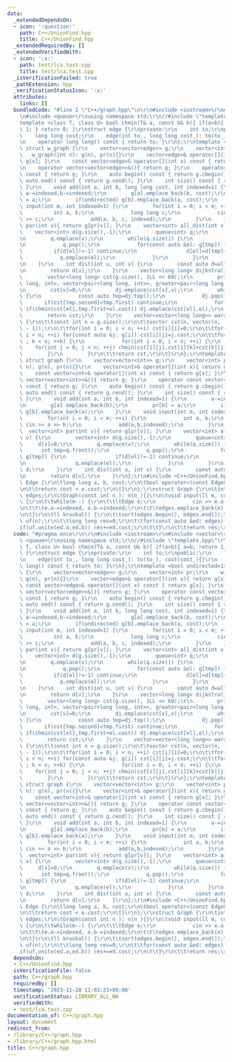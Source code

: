 ```yaml
---
data:
  _extendedDependsOn:
  - icon: ':question:'
    path: C++/UnionFind.hpp
    title: C++/UnionFind.hpp
  _extendedRequiredBy: []
  _extendedVerifiedWith:
  - icon: ':x:'
    path: test/lca.test.cpp
    title: test/lca.test.cpp
  _isVerificationFailed: true
  _pathExtension: hpp
  _verificationStatusIcon: ':x:'
  attributes:
    links: []
  bundledCode: "#line 2 \"C++/graph.hpp\"\n\r\n#include <iostream>\r\n#include <vector>\r\
    \n#include <queue>\r\nusing namespace std;\r\n//#include \"template.hpp\"\r\n\
    template <class T, class U> bool chmin(T& a, const U& b){ if(a>b){ a=b; return\
    \ 1; } return 0; }\r\nstruct edge {\r\nprivate:\r\n    int to;\r\npublic:\r\n\
    \    long long cost;\r\n    edge(int to_, long long cost_): to(to_), cost(cost_){}\r\
    \n    operator long long() const { return to; }\r\n};\r\ntemplate <bool undirected=1>\
    \ struct w_graph {\r\n    vector<vector<edge>> g;\r\n    vector<int> pr;\r\n \
    \   w_graph(int n): g(n), pr(n){}\r\n    vector<edge>& operator[](int x){ return\
    \ g[x]; }\r\n    const vector<edge>& operator[](int x) const { return g[x]; }\r\
    \n    operator vector<vector<edge>>&(){ return g; }\r\n    operator const vector<vector<edge>>&()\
    \ const { return g; }\r\n    auto begin() const { return g.cbegin(); }\r\n   \
    \ auto end() const { return g.cend(); }\r\n    int size() const { return g.size();\
    \ }\r\n    void add(int a, int b, long long cost, int indexed=1) {\r\n       \
    \ a-=indexed,b-=indexed;\r\n        g[a].emplace_back(b, cost);\r\n        pr[b]\
    \ = a;\r\n        if(undirected) g[b].emplace_back(a, cost);\r\n    }\r\n    void\
    \ input(int m, int indexed=1) {\r\n        for(int i = 0; i < m; ++i) {\r\n  \
    \          int a, b;\r\n            long long c;\r\n            cin >> a >> b\
    \ >> c;\r\n            add(a, b, c, indexed);\r\n        }\r\n    }\r\n    vector<edge>\
    \ par(int v){ return g[pr[v]]; }\r\n    vector<int> all_dist(int v) {\r\n    \
    \    vector<int> d(g.size(),-1);\r\n        queue<int> q;\r\n        d[v]=0;\r\
    \n        q.emplace(v);\r\n        while(q.size()) {\r\n            int tmp=q.front();\r\
    \n            q.pop();\r\n            for(const auto &el: g[tmp]) {\r\n      \
    \          if(d[el]!=-1) continue;\r\n                d[el]=d[tmp]+1;\r\n    \
    \            q.emplace(el);\r\n            }\r\n        }\r\n        return d;\r\
    \n    }\r\n    int dist(int u, int v) {\r\n        const auto d=all_dist(u);\r\
    \n        return d[v];\r\n    }\r\n    vector<long long> dijkstra(int v) {\r\n\
    \        vector<long long> cst(g.size(), 1LL << 60);\r\n        priority_queue<pair<long\
    \ long, int>, vector<pair<long long, int>>, greater<pair<long long, int>>> dj;\r\
    \n        cst[v]=0;\r\n        dj.emplace(cst[v],v);\r\n        while(dj.size())\
    \ {\r\n            const auto tmp=dj.top();\r\n            dj.pop();\r\n     \
    \       if(cst[tmp.second]<tmp.first) continue;\r\n            for(auto el: g[tmp.second])\
    \ if(chmin(cst[el],tmp.first+el.cost)) dj.emplace(cst[el],el);\r\n        }\r\n\
    \        return cst;\r\n    }\r\n    vector<vector<long long>> warshall_floyd()\
    \ {\r\n\t\tconst int n = g.size();\r\n\t\tvector cst(n, vector(n, (1LL << 61)\
    \ - 1));\r\n\t\tfor(int i = 0; i < n; ++i) cst[i][i]=0;\r\n\t\tfor(int i = 0;\
    \ i < n; ++i) for(const auto &j: g[i]) cst[i][j]=j.cost;\r\n\t\tfor(int k = 0\
    \ ; k < n; ++k) {\r\n            for(int i = 0; i < n; ++i) {\r\n            \
    \    for(int j = 0; j < n; ++j) chmin(cst[i][j],cst[i][k]+cst[k][j]);\r\n    \
    \        }\r\n        }\r\n\t\treturn cst;\r\n\t}\r\n};\r\ntemplate <bool undirected=1>\
    \ struct graph {\r\n    vector<vector<int>> g;\r\n    vector<int> pr;\r\n    graph(int\
    \ n): g(n), pr(n){}\r\n    vector<int>& operator[](int x){ return g[x]; }\r\n\
    \    const vector<int>& operator[](int x) const { return g[x]; }\r\n    operator\
    \ vector<vector<int>>&(){ return g; }\r\n    operator const vector<vector<int>>&()\
    \ const { return g; }\r\n    auto begin() const { return g.cbegin(); }\r\n   \
    \ auto end() const { return g.cend(); }\r\n    int size() const { return g.size();\
    \ }\r\n    void add(int a, int b, int indexed=1) {\r\n        a-=indexed,b-=indexed;\r\
    \n        g[a].emplace_back(b);\r\n        pr[b] = a;\r\n        if(undirected)\
    \ g[b].emplace_back(a);\r\n    }\r\n    void input(int m, int indexed=1) {\r\n\
    \        for(int i = 0; i < m; ++i) {\r\n            int a, b;\r\n           \
    \ cin >> a >> b;\r\n            add(a,b,indexed);\r\n        }\r\n    }\r\n  \
    \  vector<int> par(int v){ return g[pr[v]]; }\r\n    vector<int> all_dist(int\
    \ v) {\r\n        vector<int> d(g.size(),-1);\r\n        queue<int> q;\r\n   \
    \     d[v]=0;\r\n        q.emplace(v);\r\n        while(q.size()) {\r\n      \
    \      int tmp=q.front();\r\n            q.pop();\r\n            for(auto el:\
    \ g[tmp]) {\r\n                if(d[el]!=-1) continue;\r\n                d[el]=d[tmp]+1;\r\
    \n                q.emplace(el);\r\n            }\r\n        }\r\n        return\
    \ d;\r\n    }\r\n    int dist(int u, int v) {\r\n        const auto d=all_dist(u);\r\
    \n        return d[v];\r\n    }\r\n};\r\n#include <C++/UnionFind.hpp>\r\nstruct\
    \ Edge {\r\n\tlong long a, b, cost;\r\n\tbool operator<(const Edge& e) const {\r\
    \n\t\treturn cost < e.cost;\r\n\t}\r\n};\r\nstruct Graph {\r\n\tint n;\r\n\tvector<Edge>\
    \ edges;\r\n\tGraph(const int n_): n(n_){}\r\n\tvoid input(ll m, const uint indexed=1)\
    \ {\r\n\t\twhile(m--) {\r\n\t\t\tEdge e;\r\n            cin >> e.a >> e.b >> e.cost;\r\
    \n\t\t\te.a-=indexed, e.b-=indexed;\r\n\t\t\tedges.emplace_back(e);\r\n\t\t}\r\
    \n\t}\r\n\tll kruskal() {\r\n\t\tsort(edges.begin(), edges.end());\r\n\t\tUnionFind\
    \ uf(n);\r\n\t\tlong long res=0;\r\n\t\tfor(const auto &ed: edges) {\r\n\t\t\t\
    if(uf.unite(ed.a,ed.b)) res+=ed.cost;\r\n\t\t}\r\n\t\treturn res;\r\n\t}\r\n};\n"
  code: "#pragma once\r\n\r\n#include <iostream>\r\n#include <vector>\r\n#include\
    \ <queue>\r\nusing namespace std;\r\n//#include \"template.hpp\"\r\ntemplate <class\
    \ T, class U> bool chmin(T& a, const U& b){ if(a>b){ a=b; return 1; } return 0;\
    \ }\r\nstruct edge {\r\nprivate:\r\n    int to;\r\npublic:\r\n    long long cost;\r\
    \n    edge(int to_, long long cost_): to(to_), cost(cost_){}\r\n    operator long\
    \ long() const { return to; }\r\n};\r\ntemplate <bool undirected=1> struct w_graph\
    \ {\r\n    vector<vector<edge>> g;\r\n    vector<int> pr;\r\n    w_graph(int n):\
    \ g(n), pr(n){}\r\n    vector<edge>& operator[](int x){ return g[x]; }\r\n   \
    \ const vector<edge>& operator[](int x) const { return g[x]; }\r\n    operator\
    \ vector<vector<edge>>&(){ return g; }\r\n    operator const vector<vector<edge>>&()\
    \ const { return g; }\r\n    auto begin() const { return g.cbegin(); }\r\n   \
    \ auto end() const { return g.cend(); }\r\n    int size() const { return g.size();\
    \ }\r\n    void add(int a, int b, long long cost, int indexed=1) {\r\n       \
    \ a-=indexed,b-=indexed;\r\n        g[a].emplace_back(b, cost);\r\n        pr[b]\
    \ = a;\r\n        if(undirected) g[b].emplace_back(a, cost);\r\n    }\r\n    void\
    \ input(int m, int indexed=1) {\r\n        for(int i = 0; i < m; ++i) {\r\n  \
    \          int a, b;\r\n            long long c;\r\n            cin >> a >> b\
    \ >> c;\r\n            add(a, b, c, indexed);\r\n        }\r\n    }\r\n    vector<edge>\
    \ par(int v){ return g[pr[v]]; }\r\n    vector<int> all_dist(int v) {\r\n    \
    \    vector<int> d(g.size(),-1);\r\n        queue<int> q;\r\n        d[v]=0;\r\
    \n        q.emplace(v);\r\n        while(q.size()) {\r\n            int tmp=q.front();\r\
    \n            q.pop();\r\n            for(const auto &el: g[tmp]) {\r\n      \
    \          if(d[el]!=-1) continue;\r\n                d[el]=d[tmp]+1;\r\n    \
    \            q.emplace(el);\r\n            }\r\n        }\r\n        return d;\r\
    \n    }\r\n    int dist(int u, int v) {\r\n        const auto d=all_dist(u);\r\
    \n        return d[v];\r\n    }\r\n    vector<long long> dijkstra(int v) {\r\n\
    \        vector<long long> cst(g.size(), 1LL << 60);\r\n        priority_queue<pair<long\
    \ long, int>, vector<pair<long long, int>>, greater<pair<long long, int>>> dj;\r\
    \n        cst[v]=0;\r\n        dj.emplace(cst[v],v);\r\n        while(dj.size())\
    \ {\r\n            const auto tmp=dj.top();\r\n            dj.pop();\r\n     \
    \       if(cst[tmp.second]<tmp.first) continue;\r\n            for(auto el: g[tmp.second])\
    \ if(chmin(cst[el],tmp.first+el.cost)) dj.emplace(cst[el],el);\r\n        }\r\n\
    \        return cst;\r\n    }\r\n    vector<vector<long long>> warshall_floyd()\
    \ {\r\n\t\tconst int n = g.size();\r\n\t\tvector cst(n, vector(n, (1LL << 61)\
    \ - 1));\r\n\t\tfor(int i = 0; i < n; ++i) cst[i][i]=0;\r\n\t\tfor(int i = 0;\
    \ i < n; ++i) for(const auto &j: g[i]) cst[i][j]=j.cost;\r\n\t\tfor(int k = 0\
    \ ; k < n; ++k) {\r\n            for(int i = 0; i < n; ++i) {\r\n            \
    \    for(int j = 0; j < n; ++j) chmin(cst[i][j],cst[i][k]+cst[k][j]);\r\n    \
    \        }\r\n        }\r\n\t\treturn cst;\r\n\t}\r\n};\r\ntemplate <bool undirected=1>\
    \ struct graph {\r\n    vector<vector<int>> g;\r\n    vector<int> pr;\r\n    graph(int\
    \ n): g(n), pr(n){}\r\n    vector<int>& operator[](int x){ return g[x]; }\r\n\
    \    const vector<int>& operator[](int x) const { return g[x]; }\r\n    operator\
    \ vector<vector<int>>&(){ return g; }\r\n    operator const vector<vector<int>>&()\
    \ const { return g; }\r\n    auto begin() const { return g.cbegin(); }\r\n   \
    \ auto end() const { return g.cend(); }\r\n    int size() const { return g.size();\
    \ }\r\n    void add(int a, int b, int indexed=1) {\r\n        a-=indexed,b-=indexed;\r\
    \n        g[a].emplace_back(b);\r\n        pr[b] = a;\r\n        if(undirected)\
    \ g[b].emplace_back(a);\r\n    }\r\n    void input(int m, int indexed=1) {\r\n\
    \        for(int i = 0; i < m; ++i) {\r\n            int a, b;\r\n           \
    \ cin >> a >> b;\r\n            add(a,b,indexed);\r\n        }\r\n    }\r\n  \
    \  vector<int> par(int v){ return g[pr[v]]; }\r\n    vector<int> all_dist(int\
    \ v) {\r\n        vector<int> d(g.size(),-1);\r\n        queue<int> q;\r\n   \
    \     d[v]=0;\r\n        q.emplace(v);\r\n        while(q.size()) {\r\n      \
    \      int tmp=q.front();\r\n            q.pop();\r\n            for(auto el:\
    \ g[tmp]) {\r\n                if(d[el]!=-1) continue;\r\n                d[el]=d[tmp]+1;\r\
    \n                q.emplace(el);\r\n            }\r\n        }\r\n        return\
    \ d;\r\n    }\r\n    int dist(int u, int v) {\r\n        const auto d=all_dist(u);\r\
    \n        return d[v];\r\n    }\r\n};\r\n#include <C++/UnionFind.hpp>\r\nstruct\
    \ Edge {\r\n\tlong long a, b, cost;\r\n\tbool operator<(const Edge& e) const {\r\
    \n\t\treturn cost < e.cost;\r\n\t}\r\n};\r\nstruct Graph {\r\n\tint n;\r\n\tvector<Edge>\
    \ edges;\r\n\tGraph(const int n_): n(n_){}\r\n\tvoid input(ll m, const uint indexed=1)\
    \ {\r\n\t\twhile(m--) {\r\n\t\t\tEdge e;\r\n            cin >> e.a >> e.b >> e.cost;\r\
    \n\t\t\te.a-=indexed, e.b-=indexed;\r\n\t\t\tedges.emplace_back(e);\r\n\t\t}\r\
    \n\t}\r\n\tll kruskal() {\r\n\t\tsort(edges.begin(), edges.end());\r\n\t\tUnionFind\
    \ uf(n);\r\n\t\tlong long res=0;\r\n\t\tfor(const auto &ed: edges) {\r\n\t\t\t\
    if(uf.unite(ed.a,ed.b)) res+=ed.cost;\r\n\t\t}\r\n\t\treturn res;\r\n\t}\r\n};"
  dependsOn:
  - C++/UnionFind.hpp
  isVerificationFile: false
  path: C++/graph.hpp
  requiredBy: []
  timestamp: '2023-11-28 11:03:21+09:00'
  verificationStatus: LIBRARY_ALL_WA
  verifiedWith:
  - test/lca.test.cpp
documentation_of: C++/graph.hpp
layout: document
redirect_from:
- /library/C++/graph.hpp
- /library/C++/graph.hpp.html
title: C++/graph.hpp
---
```

